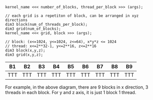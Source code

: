```
kernel_name <<< number_of_blocks, thread_per_block >>> (args);

// each grid is a repetiton of block, can be arranged in xyz directions
dim3 block(num_of_threads_per_block);
dim3 grid(num_of_blocks);
kernel_name <<< grid, block >>> (args);

// block: (x<=1024, y<=1024, z<=64), x*y*z <= 1024
// thread: x<=2**32-1, y<=2**16, z<=2**16
dim3 block(x,y,z);
dim3 grid(x,y,z);
```

|B1|B2|B3|B4|B5|B6|B7|B8|B9|
|---|---|---|---|---|---|---|---|---|
|TTT|TTT|TTT|TTT|TTT|TTT|TTT|TTT|TTT|

For example, in the above diagram, there are 9 blocks in x direction, 3 threads in each block. For y and z axis, it is just 1 block 1 thread.